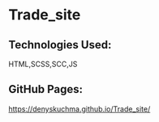 # Trade_site

## Technologies Used:
HTML,SCSS,SCC,JS

## GitHub Pages:
https://denyskuchma.github.io/Trade_site/
